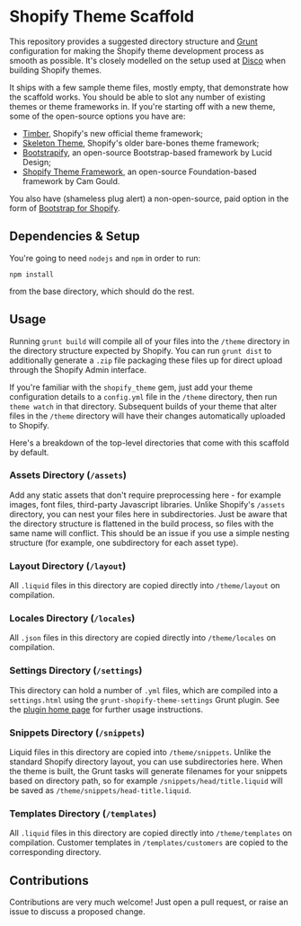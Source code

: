 Shopify Theme Scaffold
======================

This repository provides a suggested directory structure and [Grunt](http://gruntjs.com) configuration for making the Shopify theme development process as smooth as possible.
It's closely modelled on the setup used at [Disco](http://discolabs.com) when building Shopify themes.

It ships with a few sample theme files, mostly empty, that demonstrate how the scaffold works.
You should be able to slot any number of existing themes or theme frameworks in.
If you're starting off with a new theme, some of the open-source options you have are:

- [Timber](http://shopify.github.io/Timber/), Shopify's new official theme framework;
- [Skeleton Theme](https://github.com/Shopify/skeleton-theme), Shopify's older bare-bones theme framework;
- [Bootstrapify](https://github.com/luciddesign/bootstrapify), an open-source Bootstrap-based framework by Lucid Design;
- [Shopify Theme Framework](https://github.com/Cam/Shopify-Theme-Framework), an open-source Foundation-based framework by Cam Gould.

You also have (shameless plug alert) a non-open-source, paid option in the form of [Bootstrap for Shopify](http://bootstrapforshopify.com).


## Dependencies & Setup
You're going to need `nodejs` and `npm` in order to run:

```shell
npm install
```

from the base directory, which should do the rest.


## Usage

Running `grunt build` will compile all of your files into the `/theme` directory in the directory structure expected by Shopify.
You can run `grunt dist` to additionally generate a `.zip` file packaging these files up for direct upload through the Shopify Admin interface.

If you're familiar with the `shopify_theme` gem, just add your theme configuration details to a `config.yml` file in the `/theme` directory, then run `theme watch` in that directory.
Subsequent builds of your theme that alter files in the `/theme` directory will have their changes automatically uploaded to Shopify.

Here's a breakdown of the top-level directories that come with this scaffold by default.

### Assets Directory (`/assets`)
Add any static assets that don't require preprocessing here - for example images, font files, third-party Javascript libraries.
Unlike Shopify's `/assets` directory, you can nest your files here in subdirectories.
Just be aware that the directory structure is flattened in the build process, so files with the same name will conflict.
This should be an issue if you use a simple nesting structure (for example, one subdirectory for each asset type).

### Layout Directory (`/layout`)
All `.liquid` files in this directory are copied directly into `/theme/layout` on compilation.

### Locales Directory (`/locales`)
All `.json` files in this directory are copied directly into `/theme/locales` on compilation.

### Settings Directory (`/settings`)
This directory can hold a number of `.yml` files, which are compiled into a `settings.html` using the `grunt-shopify-theme-settings` Grunt plugin.
See the [plugin home page](https://github.com/discolabs/grunt-shopify-theme-settings) for further usage instructions.

### Snippets Directory (`/snippets`)
Liquid files in this directory are copied into `/theme/snippets`. Unlike the standard Shopify directory layout, you can use subdirectories here.
When the theme is built, the Grunt tasks will generate filenames for your snippets based on directory path, so for example `/snippets/head/title.liquid` will be saved as `/theme/snippets/head-title.liquid`.

### Templates Directory (`/templates`)
All `.liquid` files in this directory are copied directly into `/theme/templates` on compilation. Customer templates in `/templates/customers` are copied to the corresponding directory.


## Contributions

Contributions are very much welcome! Just open a pull request, or raise an issue to discuss a proposed change.

